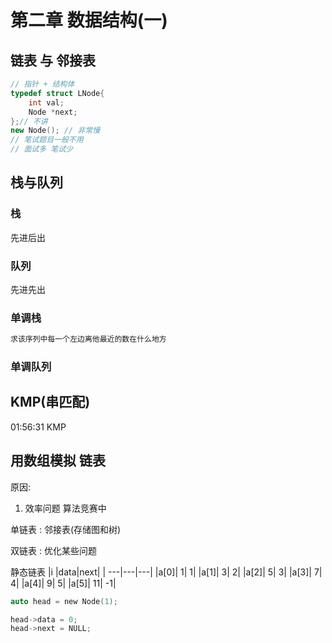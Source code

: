 # 第二章 数据结构(一)

## 链表 与 邻接表
```C++
// 指针 + 结构体
typedef struct LNode{
    int val;
    Node *next;
};// 不讲
new Node(); // 非常慢
// 笔试题目一般不用
// 面试多 笔试少
```
## 栈与队列

### 栈 
先进后出

### 队列
先进先出

### 单调栈

```C++
求该序列中每一个左边离他最近的数在什么地方
```

### 单调队列



## KMP(串匹配)

01:56:31 KMP

## 用数组模拟 链表
原因:
1. 效率问题 算法竞赛中

单链表 : 邻接表(存储图和树)

双链表 : 优化某些问题

 静态链表
|i  |data|next|
| ---|---|---|
|a[0]|  1|  1|
|a[1]|  3|  2|
|a[2]|  5|  3|
|a[3]|  7|  4|
|a[4]|  9|  5|
|a[5]| 11| -1|



```C
auto head = new Node(1);

head->data = 0;
head->next = NULL;

```

<!--  最短路 最小生成树 <== 数组模拟邻接表  -->
<!--  关于图论 -->
<!-- 邻接表 一堆单链表 -->